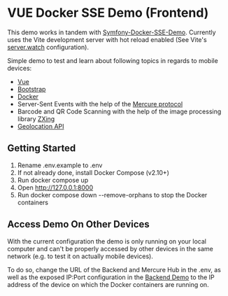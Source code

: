 # VUE Docker SSE Demo (Frontend)
This demo works in tandem with [Symfony-Docker-SSE-Demo](https://github.com/J-C-V/symfony-docker-sse-demo). Currently uses the Vite development server with hot reload enabled (See Vite's [server.watch](https://vitejs.dev/config/server-options.html#server-watch) configuration).

Simple demo to test and learn about following topics in regards to mobile devices:
* [Vue](https://vuejs.org/)
* [Bootstrap](https://getbootstrap.com/)
* [Docker](https://www.docker.com/)
* Server-Sent Events with the help of the [Mercure protocol](https://mercure.rocks/)
* Barcode and QR Code Scanning with the help of the image processing library [ZXing](https://github.com/zxing-js/library)
* [Geolocation API](https://developer.mozilla.org/en-US/docs/Web/API/Geolocation_API)

## Getting Started
1. Rename .env.example to .env
2. If not already done, install Docker Compose (v2.10+)
3. Run docker compose up
4. Open http://127.0.0.1:8000
5. Run docker compose down --remove-orphans to stop the Docker containers

## Access Demo On Other Devices
With the current configuration the demo is only running on your local computer and can't be properly accessed by other devices in the same network (e.g. to test it on actually mobile devices).

To do so, change the URL of the Backend and Mercure Hub in the .env, as well as the exposed IP:Port configuration in the [Backend Demo](https://github.com/J-C-V/symfony-docker-sse-demo) to the IP address of the device on which the Docker containers are running on.
